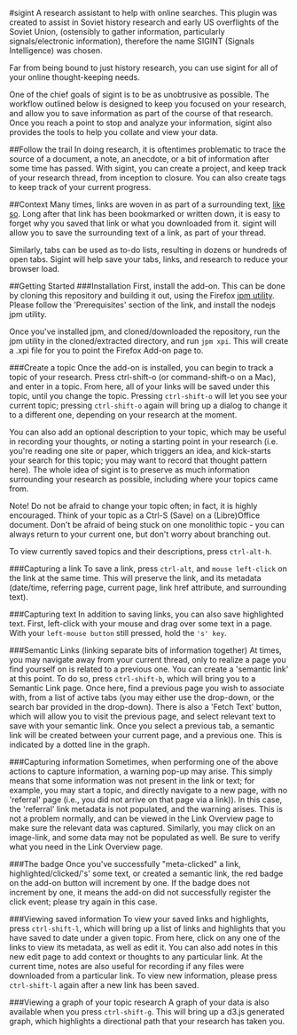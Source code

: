 #sigint
A research assistant to help with online searches. This plugin was created to assist in Soviet history research and early US overflights of the Soviet Union, (ostensibly to gather information, particularly signals/electronic information), therefore the name SIGINT (Signals Intelligence) was chosen.

Far from being bound to just history research, you can use sigint for all of your online thought-keeping needs.

One of the chief goals of sigint is to be as unobtrusive as possible. The workflow outlined below is designed to keep you focused on your research, and allow you to save information as part of the course of that research. Once you reach a point to stop and analyze your information, sigint also provides the tools to help you collate and view your data.

##Follow the trail
In doing research, it is oftentimes problematic to trace the source of a document, a note, an anecdote, or a bit of information after some time has passed. With sigint, you can create a project, and keep track of your research thread, from inception to closure. You can also create tags to keep track of your current progress.

##Context
Many times, links are woven in as part of a surrounding text, [like so](https://github.com/cjryan/sigint). Long after that link has been bookmarked or written down, it is easy to forget why you saved that link or what you downloaded from it. sigint will allow you to save the surrounding text of a link, as part of your thread.

Similarly, tabs can be used as to-do lists, resulting in dozens or hundreds of open tabs. Sigint will help save your tabs, links, and research to reduce your browser load.

##Getting Started
###Installation
First, install the add-on. This can be done by cloning this repository and building it out, using the Firefox [jpm utility](https://developer.mozilla.org/en-US/Add-ons/SDK/Tutorials/Getting_Started_(jpm)). Please follow the 'Prerequisites' section of the link, and install the nodejs jpm utility.

Once you've installed jpm, and cloned/downloaded the repository, run the jpm utility in the cloned/extracted directory, and run ```jpm xpi```. This will create a .xpi file for you to point the Firefox Add-on page to.

###Create a topic
Once the add-on is installed, you can begin to track a topic of your research. Press ctrl-shift-o (or command-shift-o on a Mac), and enter in a topic. From here, all of your links will be saved under this topic, until you change the topic. Pressing ```ctrl-shift-o``` will let you see your current topic; pressing ```ctrl-shift-o``` again will bring up a dialog to change it to a different one, depending on your research at the moment.

You can also add an optional description to your topic, which may be useful in recording your thoughts, or noting a starting point in your research (i.e. you're reading one site or paper, which triggers an idea, and kick-starts your search for this topic; you may want to record that thought pattern here). The whole idea of sigint is to preserve as much information surrounding your research as possible, including where your topics came from.

Note! Do not be afraid to change your topic often; in fact, it is highly encouraged. Think of your topic as a Ctrl-S (Save) on a (Libre)Office document. Don't be afraid of being stuck on one monolithic topic - you can always return to your current one, but don't worry about branching out.

To view currently saved topics and their descriptions, press ```ctrl-alt-h```.

###Capturing a link
To save a link, press ```ctrl-alt```, and ```mouse left-click``` on the link at the same time. This will preserve the link, and its metadata (date/time, referring page, current page, link href attribute, and surrounding text).

###Capturing text
In addition to saving links, you can also save highlighted text. First, left-click with your mouse and drag over some text in a page. With your ```left-mouse button``` still pressed, hold the ```'s' key```.

###Semantic Links (linking separate bits of information together)
At times, you may navigate away from your current thread, only to realize a page you find yourself on is related to a previous one. You can create a 'semantic link' at this point. To do so, press ```ctrl-shift-b```, which will bring you to a Semantic Link page. Once here, find a previous page you wish to associate with, from a list of active tabs (you may either use the drop-down, or the search bar provided in the drop-down). There is also a 'Fetch Text' button, which will allow you to visit the previous page, and select relevant text to save with your semantic link. Once you select a previous tab, a semantic link will be created between your current page, and a previous one. This is indicated by a dotted line in the graph.

###Capturing information
Sometimes, when performing one of the above actions to capture information, a warning pop-up may arise. This simply means that some information was not present in the link or text; for example, you may start a topic, and directly navigate to a new page, with no 'referral' page (i.e., you did not arrive on that page via a link)). In this case, the 'referral' link metadata is not populated, and the warning arises. This is not a problem normally, and can be viewed in the Link Overview page to make sure the relevant data was captured. Similarly, you may click on an image-link, and some data may not be populated as well. Be sure to verify what you need in the Link Overview page.

###The badge
Once you've successfully "meta-clicked" a link, highlighted/clicked/'s' some text, or created a semantic link, the red badge on the add-on button will increment by one. If the badge does not increment by one, it means the add-on did not successfully register the click event; please try again in this case.

###Viewing saved information
To view your saved links and highlights, press ```ctrl-shift-l```, which will bring up a list of links and highlights that you have saved to date under a given topic. From here, click on any one of the links to view its metadata, as well as edit it. You can also add notes in this new edit page to add context or thoughts to any particular link. At the current time, notes are also useful for recording if any files were downloaded from a particular link. To view new information, please press ```ctrl-shift-l``` again after a new link has been saved.

###Viewing a graph of your topic research
A graph of your data is also available when you press ```ctrl-shift-g```. This will bring up a d3.js generated graph, which highlights a directional path that your research has taken you.
